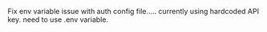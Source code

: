Fix env variable issue with auth config file..... currently using hardcoded API key. need to use .env variable. 